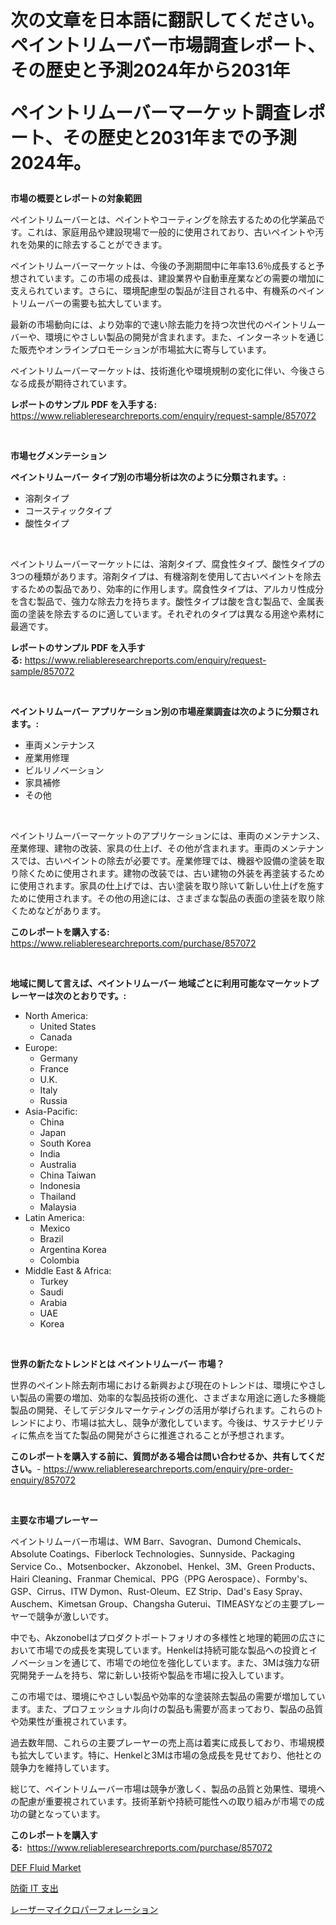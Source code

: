 <p><h1>次の文章を日本語に翻訳してください。ペイントリムーバー市場調査レポート、その歴史と予測2024年から2031年

ペイントリムーバーマーケット調査レポート、その歴史と2031年までの予測2024年。</h1></p><p><strong>市場の概要とレポートの対象範囲</strong></p>
<p><p>ペイントリムーバーとは、ペイントやコーティングを除去するための化学薬品です。これは、家庭用品や建設現場で一般的に使用されており、古いペイントや汚れを効果的に除去することができます。</p><p>ペイントリムーバーマーケットは、今後の予測期間中に年率13.6％成長すると予想されています。この市場の成長は、建設業界や自動車産業などの需要の増加に支えられています。さらに、環境配慮型の製品が注目される中、有機系のペイントリムーバーの需要も拡大しています。</p><p>最新の市場動向には、より効率的で速い除去能力を持つ次世代のペイントリムーバーや、環境にやさしい製品の開発が含まれます。また、インターネットを通じた販売やオンラインプロモーションが市場拡大に寄与しています。</p><p>ペイントリムーバーマーケットは、技術進化や環境規制の変化に伴い、今後さらなる成長が期待されています。</p></p>
<p><strong>レポートのサンプル PDF を入手する:</strong> <a href="https://www.reliableresearchreports.com/enquiry/request-sample/857072">https://www.reliableresearchreports.com/enquiry/request-sample/857072</a></p>
<p>&nbsp;</p>
<p><strong>市場セグメンテーション</strong></p>
<p><strong>ペイントリムーバー タイプ別の市場分析は次のように分類されます。:</strong></p>
<p><ul><li>溶剤タイプ</li><li>コースティックタイプ</li><li>酸性タイプ</li></ul></p>
<p>&nbsp;</p>
<p><p>ペイントリムーバーマーケットには、溶剤タイプ、腐食性タイプ、酸性タイプの3つの種類があります。溶剤タイプは、有機溶剤を使用して古いペイントを除去するための製品であり、効率的に作用します。腐食性タイプは、アルカリ性成分を含む製品で、強力な除去力を持ちます。酸性タイプは酸を含む製品で、金属表面の塗装を除去するのに適しています。それぞれのタイプは異なる用途や素材に最適です。</p></p>
<p><strong>レポートのサンプル PDF を入手する:</strong>&nbsp;<a href="https://www.reliableresearchreports.com/enquiry/request-sample/857072">https://www.reliableresearchreports.com/enquiry/request-sample/857072</a></p>
<p>&nbsp;</p>
<p><strong> ペイントリムーバー アプリケーション別の市場産業調査は次のように分類されます。:</strong></p>
<p><ul><li>車両メンテナンス</li><li>産業用修理</li><li>ビルリノベーション</li><li>家具補修</li><li>その他</li></ul></p>
<p>&nbsp;</p>
<p><p>ペイントリムーバーマーケットのアプリケーションには、車両のメンテナンス、産業修理、建物の改装、家具の仕上げ、その他が含まれます。車両のメンテナンスでは、古いペイントの除去が必要です。産業修理では、機器や設備の塗装を取り除くために使用されます。建物の改装では、古い建物の外装を再塗装するために使用されます。家具の仕上げでは、古い塗装を取り除いて新しい仕上げを施すために使用されます。その他の用途には、さまざまな製品の表面の塗装を取り除くためなどがあります。</p></p>
<p><strong>このレポートを購入する:</strong>&nbsp; <a href="https://www.reliableresearchreports.com/purchase/857072">https://www.reliableresearchreports.com/purchase/857072</a></p>
<p>&nbsp;</p>
<p><strong>地域に関して言えば、ペイントリムーバー 地域ごとに利用可能なマーケットプレーヤーは次のとおりです。:</strong></p>
<p><ul>
    <li>
        North America:
        <ul>
            <li>United States</li>
            <li>Canada</li>
        </ul>
    </li>
    <li>
        Europe:
        <ul>
            <li>Germany</li>
            <li>France</li>
            <li>U.K.</li>
            <li>Italy</li>
            <li>Russia</li>
        </ul>
    </li>
    <li>
        Asia-Pacific:
        <ul>
            <li>China</li>
            <li>Japan</li>
            <li>South Korea</li>
            <li>India</li>
            <li>Australia</li>
            <li>China Taiwan</li>
            <li>Indonesia</li>
            <li>Thailand</li>
            <li>Malaysia</li>
        </ul>
    </li>
    <li>
        Latin America:
        <ul>
            <li>Mexico</li>
            <li>Brazil</li>
            <li>Argentina Korea</li>
            <li>Colombia</li>
        </ul>
    </li>
    <li>
        Middle East & Africa:
        <ul>
            <li>Turkey</li>
            <li>Saudi</li>
            <li>Arabia</li>
            <li>UAE</li>
            <li>Korea</li>
        </ul>
    </li>
    </ul></p>
<p>&nbsp;</p>
<p><strong>世界の新たなトレンドとは ペイントリムーバー 市場？</strong></p>
<p><p>世界のペイント除去剤市場における新興および現在のトレンドは、環境にやさしい製品の需要の増加、効率的な製品技術の進化、さまざまな用途に適した多機能製品の開発、そしてデジタルマーケティングの活用が挙げられます。これらのトレンドにより、市場は拡大し、競争が激化しています。今後は、サステナビリティに焦点を当てた製品の開発がさらに推進されることが予想されます。</p></p>
<p><strong>このレポートを購入する前に、質問がある場合は問い合わせるか、共有してください。</strong>- <a href="https://www.reliableresearchreports.com/enquiry/pre-order-enquiry/857072">https://www.reliableresearchreports.com/enquiry/pre-order-enquiry/857072</a></p>
<p>&nbsp;</p>
<p><strong>主要な市場プレーヤー</strong></p>
<p><p>ペイントリムーバー市場は、WM Barr、Savogran、Dumond Chemicals、Absolute Coatings、Fiberlock Technologies、Sunnyside、Packaging Service Co.、Motsenbocker、Akzonobel、Henkel、3M、Green Products、Hairi Cleaning、Franmar Chemical、PPG（PPG Aerospace）、Formby's、GSP、Cirrus、ITW Dymon、Rust-Oleum、EZ Strip、Dad's Easy Spray、Auschem、Kimetsan Group、Changsha Guterui、TIMEASYなどの主要プレーヤーで競争が激しいです。</p><p>中でも、Akzonobelはプロダクトポートフォリオの多様性と地理的範囲の広さにおいて市場での成長を実現しています。Henkelは持続可能な製品への投資とイノベーションを通じて、市場での地位を強化しています。また、3Mは強力な研究開発チームを持ち、常に新しい技術や製品を市場に投入しています。</p><p>この市場では、環境にやさしい製品や効率的な塗装除去製品の需要が増加しています。また、プロフェッショナル向けの製品も需要が高まっており、製品の品質や効果性が重視されています。</p><p>過去数年間、これらの主要プレーヤーの売上高は着実に成長しており、市場規模も拡大しています。特に、Henkelと3Mは市場の急成長を見せており、他社との競争力を維持しています。</p><p>総じて、ペイントリムーバー市場は競争が激しく、製品の品質と効果性、環境への配慮が重要視されています。技術革新や持続可能性への取り組みが市場での成功の鍵となっています。</p></p>
<p><strong>このレポートを購入する:</strong>&nbsp;&nbsp;<a href="https://www.reliableresearchreports.com/purchase/857072">https://www.reliableresearchreports.com/purchase/857072</a></p>
<p><p><a href="https://circular-yam-9b9.notion.site/DEF-Fluid-Market-Offer-Valuable-Insights-into-Market-Size-Market-Share-Market-Trends-and-Projecti-8cd07e84079a45b8a4346a3625c2e19d">DEF Fluid Market</a></p><p><a href="https://github.com/marbadji/Market-Research-Report-List-1/blob/main/803797117148.md">防衛 IT 支出</a></p><p><a href="https://github.com/KaydenJohns1964/Market-Research-Report-List-1/blob/main/974211317149.md">レーザーマイクロパーフォレーション</a></p></p>